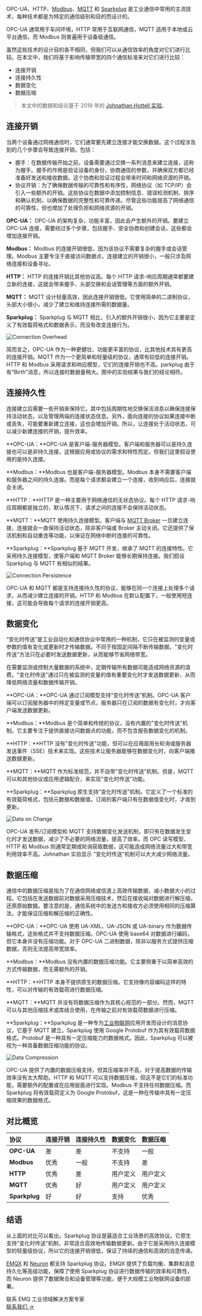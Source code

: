 OPC-UA、HTTP、[Modbus](https://www.emqx.com/zh/blog/modbus-protocol-the-grandfather-of-iot-communication)、[MQTT](https://www.emqx.com/zh/blog/the-easiest-guide-to-getting-started-with-mqtt) 和 [Sparkplug](https://www.emqx.com/en/blog/mqtt-sparkplug-bridging-it-and-ot-in-industry-4-0) 是工业通信中常用的主流技术，每种技术都是为特定的通信级别和目的而设计的。

OPC-UA 通常用于车间环境，HTTP 常用于互联网通信，MQTT 适用于本地或云平台通信，而 Modbus 则普遍用于设备级通信。

虽然这些技术的设计目的各不相同，但我们可以从通信效率的角度对它们进行比较。在本文中，我们将基于影响传输带宽的四个通信标准来对它们进行比较：

- 连接开销
- 连接持久性
- 数据变化
- 数据压缩

> 本文中的数据和结论基于 2019 年的 [Johnathan Hottell 实验](https://cirrus-link.com/efficient-iiot-communications-a-comparison-of-mqtt-opc-ua-http-and-modbus/)。

## 连接开销

当两个设备通过网络通信时，它们通常要先建立连接才能交换数据。这个过程涉及到的几个步骤会导致连接开销，包括：

- 握手：在数据传输开始之前，设备需要通过交换一系列消息来建立连接，这称为握手。握手的作用是验证设备的身份，协商通信的参数，并确保双方都已经准备好发送和接收数据。这个协商和验证过程会带来时间和网络资源的开销。
- 协议开销：为了确保数据传输的可靠性和有序性，网络协议（如 TCP/IP）会引入一些额外的开销。这些协议在数据中添加控制信息、错误检测机制、排序和确认机制，以确保数据的完整性和可靠传递。尽管这些功能提高了网络通信的可靠性，但也增加了处理负担和网络资源的开销。

**OPC-UA：** OPC-UA 的架构复杂，功能丰富，因此会产生额外的开销。要建立 OPC-UA 连接，需要经过多个步骤，包括握手、安全协商和创建会话，这些都会增加连接开销。

**Modbus：** Modbus 的连接开销很低，因为该协议不需要复杂的握手或会话管理。Modbus 主要专注于直接访问数据点，连接建立的开销很小，一般只涉及网络连接和设备寻址。

**HTTP：** HTTP 的连接开销比其他协议高。每个 HTTP 请求-响应周期通常都要建立新的连接，这就会带来握手、头部交换和会话管理等方面的额外开销。

**MQTT：** MQTT 设计轻量高效，因此连接开销很低。它使用简单的二进制协议，头部大小很小，减少了建立和维持连接所需的数据量。

**Sparkplug：** Sparkplug 与 MQTT 相比，引入的额外开销很小，因为它主要是定义了有效载荷格式和数据表示，而没有改变连接行为。

![Connection Overhead](https://assets.emqx.com/images/61836cfb2e768c29126b7b569a7010b4.png)

简而言之，OPC-UA 作为一种更健壮、功能更丰富的协议，比其他技术具有更高的连接开销。MQTT 作为一个更简单和轻量级的协议，通常有较低的连接开销。HTTP 和 Modbus 采用请求和响应模型，它们的连接开销也不高。parkplug 由于有“Birth”消息，所以连接时数据量稍大。图中的实验结果与我们的结论相符。

## 连接持久性

连接建立后需要一些开销来保持它。其中包括周期性地交换保活消息以确保连接保持活动状态，以及管理两端的连接状态信息。另外，面向连接的协议如果连接中断或丢失，可能要重新建立连接，这也会增加开销。所以，让连接处于活动状态，可以减少新建连接的开销，提升效率。

**OPC-UA：**OPC-UA 是客户端-服务器模型。客户端和服务器可以是持久连接也可以是非持久连接，这根据应用或协议的需求和特性而定。但我们这里假设使用的是持久连接。

**Modbus：**Modbus 也是客户端-服务器模型。Modbus 本身不需要客户端和服务器之间的持久连接。而是每个请求都会建立一个连接，收到响应后，连接就会关闭。

**HTTP：**HTTP 是一种主要用于网络通信的无状态协议。每个 HTTP 请求-响应周期都是独立的，默认情况下，请求之间的连接不会保持活动状态。

**MQTT：**MQTT 使用持久连接模型。客户端与 [MQTT Broker](https://www.emqx.com/zh/blog/the-ultimate-guide-to-mqtt-broker-comparison) 一旦建立连接，连接就会一直保持活动状态，除非客户端或 Broker 主动关闭。它还提供了保活机制和自动重连等功能，以保证在网络中断时连接的可靠性。

**Sparkplug：**Sparkplug 基于 MQTT 开发，继承了 MQTT 的连接特性。它采用持久连接模型，使客户端和 MQTT Broker 能够长期保持连接。我们假设 Sparkplug 与 MQTT 有相似的结果。

![Connection Persistence](https://assets.emqx.com/images/b88e36335eacb30f81e7e6f167be2389.png)

OPC-UA 和 MQTT 都是支持连接持久性的协议，能够在同一个连接上处理多个请求，从而减少建立连接的开销。HTTP 和 Modbus 在默认配置下，一般使用短连接，这可能会导致每个请求的连接开销更高。

## 数据变化

“变化时传送”是工业自动化和通信协议中常用的一种机制，它只在被监测的变量或参数的值有变化或更新时才传输数据。不同于按固定间隔不断传输数据，"变化时传送"方法只在必要时发送数据更新，从而能够节省网络带宽。

在需要监测或控制大量数据的系统中，定期传输所有数据可能造成网络资源的浪费。"变化时传送"通过只在被监测的变量的值有重要变化时才发送数据更新，从而降低网络流量和数据传输开销。

**OPC-UA：**OPC-UA 通过订阅模型支持“变化时传送”机制。OPC-UA 客户端可以订阅服务器中的特定变量或节点，服务器只在订阅的数据有变化时，才向客户端发送数据更新。

**Modbus：**Modbus 是个简单和传统的协议，没有内置的"变化时传送"机制。它主要专注于提供直接访问数据点的功能，而不包含报告数据变化的机制。

**HTTP：**HTTP 没有"变化时传送"功能，但可以在应用层用长轮询或服务器发送事件（SSE）技术来实现。这些技术让服务器能够在数据变化时，向客户端推送数据更新。

**MQTT：**MQTT 作为标准规范，并不自带"变化时传送"机制。但是，MQTT 可以和其他协议或应用逻辑配合，来实现"变化时传送"功能。

**Sparkplug：**Sparkplug 原生支持"变化时传送"机制。它定义了一个标准的有效载荷格式，包括元数据和数据值。订阅的客户端只有在数据值变化时，才收到更新。

![Data on Change](https://assets.emqx.com/images/0f8dc966b9714bcb2616caf3218f912b.png)

OPC-UA 发布/订阅模型和 MQTT 支持数据变化发送机制，即只有在数据发生变化时才发送数据，减少了不必要的网络流量，提高了效率。而 OPC 读写模型、HTTP 和 Modbus 则通常定期或轮询获取数据，这可能造成网络流量过大和带宽利用效率不高。Johnathan 实验显示 "变化时传送"机制可以大大减少网络流量。

## 数据压缩

通信中的数据压缩是指为了在通信网络或信道上高效传输数据，减小数据大小的过程。它包括在发送数据前对数据采用压缩技术，然后在接收端对数据进行解压缩，还原原始数据。要注意的是，通信系统中的发送方和接收方必须使用相同的压缩算法，才能保证压缩和解压缩的正确性。

**OPC-UA：**OPC-UA 使用 UA-XML、UA-JSON 或 UA-binary 作为数据传输格式，这些格式并不支持数据压缩。OPC-UA 使用 base64 对数据进行编码，但它本身并没有压缩功能。对于 OPC-UA 二进制数据，除非以服务方式提供压缩数据，否则无法提高带宽效率。

**Modbus：**Modbus 没有内置的数据压缩功能。它主要侧重于以简单高效的方式传输数据，而无需额外的开销。

**HTTP：**HTTP 本身不提供原生的数据压缩。它支持像内容编码这样的特性，可以对传输的有效载荷进行数据压缩。

**MQTT：**MQTT 并没有将数据压缩作为其核心规范的一部分。然而，MQTT 可以与其他压缩技术或库结合使用，在传输之前对有效载荷数据进行压缩。

**Sparkplug：**Sparkplug 是一种专为[工业物联网](https://www.emqx.com/zh/blog/iiot-explained-examples-technologies-benefits-and-challenges)应用开发而设计的消息协议，它基于 MQTT 建立。Sparkplug 使用 Google Protobuf 作为其有效载荷数据格式。Protobuf 是一种具有一定压缩能力的数据格式。因此，Sparkplug 可以被视为一种具备数据压缩功能的协议。

![Data Compression](https://assets.emqx.com/images/c56858826e93a396cd76204f2c5fea42.png)

OPC-UA 提供了内置的数据压缩支持，但其压缩率并不高，对于提高数据的传输效率没有太大帮助。HTTP 和 MQTT 可以支持数据压缩，但这不是它们的标准功能，需要额外的配置或在应用层面进行实现。Modbus 不支持任何数据压缩。而 Sparkplug 将有效载荷定义为 Google Protobuf，这是一种在传输中具有一定压缩效果的数据格式。

## 对比概览

| **协议**      | 连接开销 | 连接持久性 | 数据变化 | 数据压缩 |
| :------------ | :------- | :--------- | :------- | :------- |
| **OPC-UA**    | 差       | 差         | 不支持   | 一般     |
| **Modbus**    | 优秀     | 一般       | 不支持   | 差       |
| **HTTP**      | 优秀     | 差         | 用户定义 | 用户定义 |
| **MQTT**      | 优秀     | 好         | 用户定义 | 用户定义 |
| **Sparkplug** | 好       | 好         | 支持     | 优秀     |

## 结语

从上面的对比可以看出，Sparkplug 协议是最适合工业场景的高效协议。它原生支持"变化时传送"机制，非常适合高效地传输数据更新。由于它是采用持久连接模型的轻量级协议，所以它的连接开销很低，保证了持续的通信和高效的消息传递。

[EMQX](https://www.emqx.com/zh/products/emqx) 和 [Neuron](https://github.com/emqx/neuron) 都支持 Sparkplug 协议。EMQX 提供了负载均衡、集群和消息持久化等高级功能，保障了使用 Sparkplug 协议进行数据传输的效率和可靠性，而 Neuron 提供了数据聚合和设备管理等功能，便于大规模工业物联网设备的部署。



<section class="promotion">
    <div>
        联系 EMQ 工业领域解决方案专家
    </div>
    <a href="https://www.emqx.com/zh/contact?product=solutions" class="button is-gradient px-5">联系我们 →</a>
</section>
